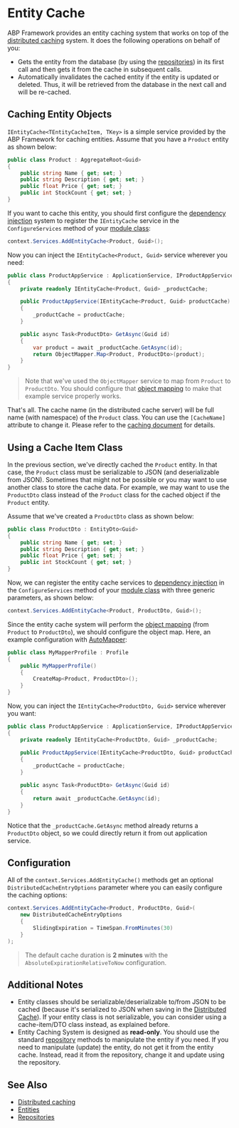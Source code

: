 # Entity Cache

ABP Framework provides an entity caching system that works on top of the [distributed caching](Caching.md) system. It does the following operations on behalf of you:

* Gets the entity from the database (by using the [repositories](Repositories.md)) in its first call and then gets it from the cache in subsequent calls.
* Automatically invalidates the cached entity if the entity is updated or deleted. Thus, it will be retrieved from the database in the next call and will be re-cached.

## Caching Entity Objects

`IEntityCache<TEntityCacheItem, TKey>` is a simple service provided by the ABP Framework for caching entities. Assume that you have a `Product` entity as shown below:

```csharp
public class Product : AggregateRoot<Guid>
{
    public string Name { get; set; }
    public string Description { get; set; }
    public float Price { get; set; }
    public int StockCount { get; set; }
}
```

If you want to cache this entity, you should first configure the [dependency injection](Dependency-Injection.md) system to register the `IEntityCache` service in the `ConfigureServices` method of your [module class](Module-Development-Basics.md):

```csharp
context.Services.AddEntityCache<Product, Guid>();
```

Now you can inject the `IEntityCache<Product, Guid>` service wherever you need:

```csharp
public class ProductAppService : ApplicationService, IProductAppService
{
    private readonly IEntityCache<Product, Guid> _productCache;

    public ProductAppService(IEntityCache<Product, Guid> productCache)
    {
        _productCache = productCache;
    }

    public async Task<ProductDto> GetAsync(Guid id)
    {
        var product = await _productCache.GetAsync(id);
        return ObjectMapper.Map<Product, ProductDto>(product);
    }
}
```

> Note that we've used the `ObjectMapper` service to map from `Product` to `ProductDto`. You should configure that [object mapping](Object-To-Object-Mapping.md) to make that example service properly works.

That's all. The cache name (in the distributed cache server) will be full name (with namespace) of the `Product` class. You can use the `[CacheName]` attribute to change it. Please refer to the [caching document](Caching.md) for details.

## Using a Cache Item Class

In the previous section, we've directly cached the `Product` entity. In that case, the `Product` class must be serializable to JSON (and deserializable from JSON). Sometimes that might not be possible or you may want to use another class to store the cache data. For example, we may want to use the `ProductDto` class instead of the `Product` class for the cached object if the `Product` entity.

Assume that we've created a `ProductDto` class as shown below:

```csharp
public class ProductDto : EntityDto<Guid>
{
    public string Name { get; set; }
    public string Description { get; set; }
    public float Price { get; set; }
    public int StockCount { get; set; }
}
```

Now, we can register the entity cache services to [dependency injection](Dependency-Injection.md) in the `ConfigureServices` method of your [module class](Module-Development-Basics.md) with three generic parameters, as shown below:

```csharp
context.Services.AddEntityCache<Product, ProductDto, Guid>();
```

Since the entity cache system will perform the [object mapping](Object-To-Object-Mapping.md) (from `Product` to `ProductDto`), we should configure the object map. Here, an example configuration with [AutoMapper](https://automapper.org/):

```csharp
public class MyMapperProfile : Profile
{
    public MyMapperProfile()
    {
        CreateMap<Product, ProductDto>();
    }
}
```

Now, you can inject the `IEntityCache<ProductDto, Guid>` service wherever you want:

```csharp
public class ProductAppService : ApplicationService, IProductAppService
{
    private readonly IEntityCache<ProductDto, Guid> _productCache;

    public ProductAppService(IEntityCache<ProductDto, Guid> productCache)
    {
        _productCache = productCache;
    }

    public async Task<ProductDto> GetAsync(Guid id)
    {
        return await _productCache.GetAsync(id);
    }
}
```

Notice that the `_productCache.GetAsync` method already returns a `ProductDto` object, so we could directly return it from out application service.

## Configuration

All of the `context.Services.AddEntityCache()` methods get an optional `DistributedCacheEntryOptions` parameter where you can easily configure the caching options:

```csharp
context.Services.AddEntityCache<Product, ProductDto, Guid>(
    new DistributedCacheEntryOptions
    {
        SlidingExpiration = TimeSpan.FromMinutes(30)
    }
);
```

> The default cache duration is **2 minutes** with the `AbsoluteExpirationRelativeToNow` configuration.

## Additional Notes

* Entity classes should be serializable/deserializable to/from JSON to be cached (because it's serialized to JSON when saving in the [Distributed Cache](Caching.md)). If your entity class is not serializable, you can consider using a cache-item/DTO class instead, as explained before.
* Entity Caching System is designed as **read-only**. You should use the standard [repository](Repositories.md) methods to manipulate the entity if you need. If you need to manipulate (update) the entity, do not get it from the entity cache. Instead, read it from the repository, change it and update using the repository.

## See Also

* [Distributed caching](Caching.md)
* [Entities](Entities.md)
* [Repositories](Repositories.md)
